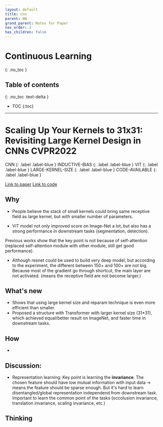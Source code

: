 ```yaml
---
layout: default
title: cnn
parent: NN
grand_parent: Notes for Paper
nav_order: 2
has_children: false
---
```

<script
  src="https://cdn.mathjax.org/mathjax/latest/MathJax.js?config=TeX-AMS-MML_HTMLorMML"
  type="text/javascript">
</script>
# Continuous Learning
{: .no_toc }

## Table of contents
{: .no_toc .text-delta }

- TOC
{:toc}

---

# Scaling Up Your Kernels to 31x31: Revisiting Large Kernel Design in CNNs **CVPR2022**
<div markdown="1">
CNN
{: .label .label-blue }  
INDUCTIVE-BIAS
{: .label .label-blue }
VIT
{: .label .label-blue }
LARGE-KERNEL-SIZE
{: .label .label-blue }
CODE-AVAILABLE
{: .label .label-blue }
</div>

[Link to paper](https://arxiv.org/pdf/2203.06717.pdf)
[Link to code](https://github.com/DingXiaoH/RepLKNet-pytorch)

## Why
* People believe the stack of small kernels could bring same receptive field as large kernel, but with smaller number of parameters.  

* ViT model not only improved score on Image-Net a lot, but also has a strong performance in downstream tasks (segmentation, detection). 

Previous works show that the key point is not because of self-attention (replaced self-attention module with other module, still get good performance).

* Although resnet could be used to build very deep model, but according to the experiment, the different between 150+ and 100+ are not big. Because most of the gradient go through shortcut, the main layer are not activated. (means the receptive field are not become larger.) 

## What's new
* Shows that using large kernel size and reparam technique is even more efficient than smaller.
* Proposed a structure with  Transformer with larger kernel size (31*31), which achieved equal/better result on ImageNet, and faster time in downstream tasks.  

## How
* 

## Discussion:
* Representation learning: Key point is learning the **invariance**. The chosen feature should have low mutual information with input data -> means the feature should be sparse enough. But it's hard to learn disentangled/global representation independend from downstream task. Important to learn the common point of the tasks (occolusion invariance, translation invariance, scaling invariance, etc.) 


## Thinking



